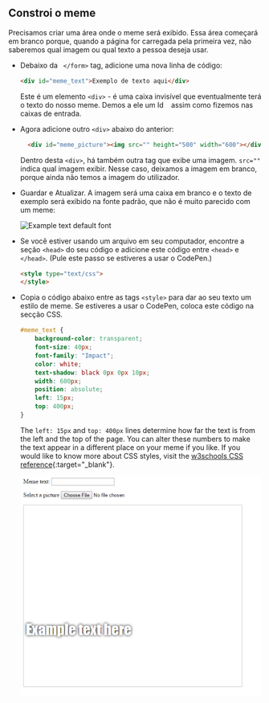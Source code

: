 ## Constroi o meme

Precisamos criar uma área onde o meme será exibido. Essa área começará em branco porque, quando a página for carregada pela primeira vez, não saberemos qual imagem ou qual texto a pessoa deseja usar.

- Debaixo da ` </form>` tag, adicione uma nova linha de código:

  ```html
  <div id="meme_text">Exemplo de texto aqui</div>
  ```

  Este é um elemento `<div>` - é uma caixa invisível que eventualmente terá o texto do nosso meme. Demos a ele um Id ` ` assim como fizemos nas caixas de entrada.

- Agora adicione outro `<div>` abaixo do anterior:

  ```html
    <div id="meme_picture"><img src="" height="500" width="600"></div>
    ```

    Dentro desta `<div>`, há também outra tag que exibe uma imagem. `src=""` indica qual imagem exibir. Nesse caso, deixamos a imagem em branco, porque ainda não temos a imagem do utilizador.

- Guardar e Atualizar. A imagem será uma caixa em branco e o texto de exemplo será exibido na fonte padrão, que não é muito parecido com um meme:

    ![Example text default font](images/example-text-default.png)

- Se você estiver usando um arquivo em seu computador, encontre a seção `<head>` do seu código e adicione este código entre `<head>` e `</head>`. (Pule este passo se estiveres a usar o CodePen.)

  ```html
  <style type="text/css">
  </style>
  ```

- Copia o código abaixo entre as tags `<style>` para dar ao seu texto um estilo de meme. Se estiveres a usar o CodePen, coloca este código na secção CSS.

    ```css
    #meme_text {
        background-color: transparent;
        font-size: 40px;
        font-family: "Impact";
        color: white;
        text-shadow: black 0px 0px 10px;
        width: 600px;
        position: absolute;
        left: 15px;
        top: 400px;
    }
    ```

  The `left: 15px` and `top: 400px` lines determine how far the text is from the left and the top of the page. You can alter these numbers to make the text appear in a different place on your meme if you like. If you would like to know more about CSS styles, visit the [w3schools CSS reference](http://www.w3schools.com/CSSref/){:target="_blank"}.

  ![Example text in meme](images/example-text-memey.png)
